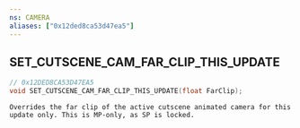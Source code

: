 ```yaml
---
ns: CAMERA
aliases: ["0x12ded8ca53d47ea5"]
---
```

## SET_CUTSCENE_CAM_FAR_CLIP_THIS_UPDATE

```c
// 0x12DED8CA53D47EA5
void SET_CUTSCENE_CAM_FAR_CLIP_THIS_UPDATE(float FarClip);
```

```
Overrides the far clip of the active cutscene animated camera for this update only. This is MP-only, as SP is locked.
```
